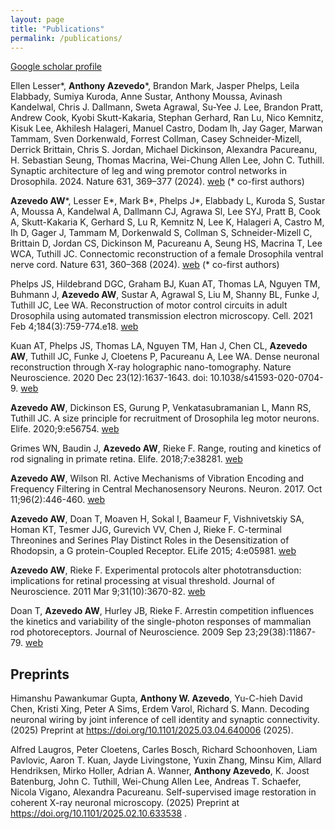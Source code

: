 ```yaml
---
layout: page
title: "Publications"
permalink: /publications/
---
```


[Google scholar profile](https://scholar.google.com/citations?user=LlgU5PUAAAAJ&hl=en&oi=ao)

Ellen Lesser\*, **Anthony Azevedo**\*, Brandon Mark, Jasper Phelps, Leila Elabbady, Sumiya Kuroda, Anne Sustar, Anthony Moussa, Avinash Kandelwal, Chris J. Dallmann, Sweta Agrawal, Su-Yee J. Lee, Brandon Pratt, Andrew Cook, Kyobi Skutt-Kakaria, Stephan Gerhard, Ran Lu, Nico Kemnitz, Kisuk Lee, Akhilesh Halageri, Manuel Castro, Dodam Ih, Jay Gager, Marwan Tammam, Sven Dorkenwald, Forrest Collman, Casey Schneider-Mizell, Derrick Brittain, Chris S. Jordan, Michael Dickinson, Alexandra Pacureanu, H. Sebastian Seung, Thomas Macrina, Wei-Chung Allen Lee, John C. Tuthill. Synaptic architecture of leg and wing premotor control networks in Drosophila. 2024. Nature 631, 369–377 (2024). [web](https://doi.org/10.1038/s41586-024-07600-z )
(\* co-first authors)

**Azevedo AW***, Lesser E*, Mark B*, Phelps J*, Elabbady L, Kuroda S, Sustar A, Moussa A, Kandelwal A, Dallmann CJ, Agrawa Sl, Lee SYJ, Pratt B, Cook A, Skutt-Kakaria K, Gerhard S, Lu R, Kemnitz N, Lee K, Halageri A, Castro M, Ih D, Gager J, Tammam M, Dorkenwald S, Collman S, Schneider-Mizell C, Brittain D, Jordan CS, Dickinson M, Pacureanu A, Seung HS, Macrina T, Lee WCA, Tuthill JC. Connectomic reconstruction of a female Drosophila ventral nerve cord. Nature 631, 360–368 (2024). [web](https://doi.org/10.1038/s41586-024-07389-x )
(* co-first authors)

Phelps JS, Hildebrand DGC, Graham BJ, Kuan AT, Thomas LA, Nguyen TM, Buhmann J, **Azevedo AW**, Sustar A, Agrawal S, Liu M, Shanny BL, Funke J, Tuthill JC, Lee WA. Reconstruction of motor control circuits in adult Drosophila using automated transmission electron microscopy. Cell. 2021 Feb 4;184(3):759-774.e18. [web](https://www.cell.com/cell/fulltext/S0092-8674(20)31683-4?uuid=uuid%3A914d0252-0615-4494-9026-ada0f50d78dd)

Kuan AT, Phelps JS, Thomas LA, Nguyen TM, Han J, Chen CL, **Azevedo AW**, Tuthill JC, Funke J, Cloetens P, Pacureanu A, Lee WA. Dense neuronal reconstruction through X-ray holographic nano-tomography. Nature Neuroscience. 2020 Dec 23(12):1637-1643. doi: 10.1038/s41593-020-0704-9. [web](https://www.nature.com/articles/s41593-020-0704-9)

**Azevedo AW**, Dickinson ES, Gurung P, Venkatasubramanian L, Mann RS, Tuthill JC. A size principle for recruitment of Drosophila leg motor neurons. Elife. 2020;9:e56754. [web](https://elifesciences.org/articles/56754)

Grimes WN, Baudin J, **Azevedo AW**, Rieke F. Range, routing and kinetics of rod signaling in primate retina. Elife. 2018;7:e38281. [web](https://elifesciences.org/articles/38281)

**Azevedo AW**, Wilson RI. Active Mechanisms of Vibration Encoding and Frequency Filtering in Central Mechanosensory Neurons. Neuron. 2017. Oct 11;96(2):446-460. [web](https://doi.org/10.1016/j.neuron.2017.09.004)

**Azevedo AW**, Doan T, Moaven H, Sokal I, Baameur F, Vishnivetskiy SA, Homan KT, Tesmer JJG, Gurevich VV, Chen J, Rieke F. C-terminal Threonines and Serines Play Distinct Roles in the Desensitization of Rhodopsin, a G protein-Coupled Receptor. ELife 2015; 4:e05981. [web](https://doi.org/10.7554/eLife.05981)

**Azevedo AW**, Rieke F.  Experimental protocols alter phototransduction: implications for retinal processing at visual threshold.  Journal of Neuroscience. 2011 Mar 9;31(10):3670-82. [web](https://doi.org/10.1523/JNEUROSCI.4750-10.2011)

Doan T, **Azevedo AW**, Hurley JB, Rieke F.  Arrestin competition influences the kinetics and variability of the single-photon responses of mammalian rod photoreceptors. Journal of Neuroscience. 2009 Sep 23;29(38):11867-79. [web](https://doi.org/10.1523/JNEUROSCI.0819-09.2009) 

## Preprints
Himanshu Pawankumar Gupta, **Anthony W. Azevedo**, Yu-C-hieh David Chen, Kristi Xing, Peter A Sims, Erdem Varol, Richard S. Mann. Decoding neuronal wiring by joint inference of cell identity and synaptic connectivity. (2025) Preprint at https://doi.org/10.1101/2025.03.04.640006 (2025).

Alfred Laugros, Peter Cloetens, Carles Bosch, Richard Schoonhoven, Liam Pavlovic, Aaron T. Kuan, Jayde Livingstone, Yuxin Zhang, Minsu Kim, Allard Hendriksen, Mirko Holler, Adrian A. Wanner, **Anthony Azevedo**, K. Joost Batenburg, John C. Tuthill, Wei-Chung Allen Lee, Andreas T. Schaefer, Nicola Vigano, Alexandra Pacureanu. Self-supervised image restoration in coherent X-ray neuronal microscopy. (2025) Preprint at https://doi.org/10.1101/2025.02.10.633538 .
